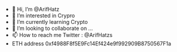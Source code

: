 - 👋 Hi, I’m @ArifHatz
- 👀 I’m interested in Crypro
- 🌱 I’m currently learning Crypto
- 💞️ I’m looking to collaborate on ...
- 📫 How to reach me Twitter : @ArifHatzs
- ETH address 0xf4988F8f5E9Fc14Ef424e9f992909B8750567F1a
<!---
ArifHatz/ArifHatz is a ✨ special ✨ repository because its `README.md` (this file) appears on your GitHub profile.
You can click the Preview link to take a look at your changes.
--->
